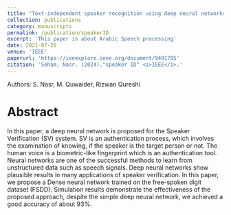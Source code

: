 ```yaml
---
title: "Text-independent speaker recognition using deep neural networks"
collection: publications
category: manuscripts
permalink: /publication/speakerID
excerpt: 'This paper is about Arabic Speech processing'
date: 2021-07-26
venue: 'IEEE'
paperurl: 'https://ieeexplore.ieee.org/document/9491705'
citation: 'Seham, Nasr. (2024)."speaker ID" <i>IEEE</i>.'
---
```

Authors: S. Nasr, M. Quwaider, Rizwan Qureshi

# Abstract
In this paper, a deep neural network is proposed for the Speaker Verification (SV) system. SV is an authentication process, which involves the examination of knowing, if the speaker is the target person or not. The human voice is a biometric-like fingerprint which is an authentication tool. Neural networks are one of the successful methods to learn from unstructured data such as speech signals. Deep neural networks show plausible results in many applications of speaker verification. In this paper, we propose a Dense neural network trained on the free-spoken digit dataset (FSDD). Simulation results demonstrate the effectiveness of the proposed approach, despite the simple deep neural network, we achieved a good accuracy of about 93%.
